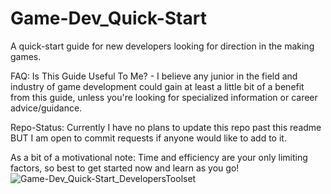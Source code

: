 # Game-Dev_Quick-Start
A quick-start guide for new developers looking for direction in the making games.

FAQ: 
Is This Guide Useful To Me? - I believe any junior in the field and industry of game development could gain at least a little bit of a benefit from this guide, unless you're looking for specialized information or career advice/guidance.

Repo-Status: Currently I have no plans to update this repo past this readme BUT I am open to commit requests if anyone would like to add to it.

As a bit of a motivational note: Time and efficiency are your only limiting factors, so best to get started now and learn as you go!  
![Game-Dev_Quick-Start_DevelopersToolset](https://user-images.githubusercontent.com/102661802/160863417-93d865dd-59e0-4d6a-b8fc-be6392913b72.png)
